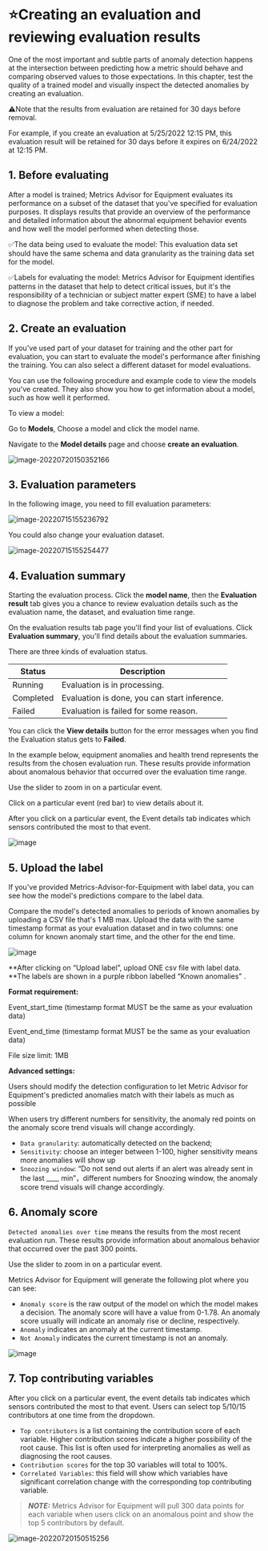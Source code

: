# ⭐Creating an evaluation and reviewing evaluation results

One of the most important and subtle parts of anomaly detection happens at the intersection between predicting how a metric should behave and comparing observed values to those expectations. In this chapter, test the quality of a trained model and visually inspect the detected anomalies by creating an evaluation. 

:warning:Note that the results from evaluation are retained for 30 days before removal.

For example, if you create an evaluation at 5/25/2022 12:15 PM, this evaluation result will be retained for 30 days before it expires on 6/24/2022 at 12:15 PM.

## 1. Before evaluating

After a model is trained; Metrics Advisor for Equipment evaluates its performance on a subset of the dataset that you've specified for evaluation purposes. It displays results that provide an overview of the performance and detailed information about the abnormal equipment behavior events and how well the model performed when detecting those.

:white_check_mark:The data being used to evaluate the model: This evaluation data set should have the same schema and data granularity as the training data set for the model.

:white_check_mark:Labels for evaluating the model: Metrics Advisor for Equipment identifies patterns in the dataset that help to detect critical issues, but it's the responsibility of a technician or subject matter expert (SME) to have a label to diagnose the problem and take corrective action, if needed. 

## 2. Create an evaluation

If you've used part of your dataset for training and the other part for evaluation, you can start to evaluate the model's performance after finishing the training. You can also select a different dataset for model evaluations.

You can use the following procedure and example code to view the models you've created. They also show you how to get information about a model, such as how well it performed.

To view a model:

Go to **Models**, Choose a model and click the model name.

Navigate to the **Model details** page and choose **create an evaluation**.

![image-20220720150352166](https://raw.githubusercontent.com/Azure/Metrics-Advisor-for-Equipment/main/image/image-20220720150352166.png)

## 3. **Evaluation parameters**

In the following image, you need to fill evaluation parameters:

![image-20220715155236792](https://raw.githubusercontent.com/Azure/Metrics-Advisor-for-Equipment/main/image/image-20220715155236792.png)

You could also change your evaluation dataset.

![image-20220715155254477](https://raw.githubusercontent.com/Azure/Metrics-Advisor-for-Equipment/main/image/image-20220715155254477.png)

## 4. Evaluation summary

Starting the evaluation process. Click the **model name**, then the **Evaluation result** tab gives you a chance to review evaluation details such as the evaluation name, the dataset, and evaluation time range.

On the evaluation results tab page you'll find your list of evaluations.
Click **Evaluation summary**, you'll find details about the evaluation summaries.

There are three kinds of evaluation status.

| Status    | Description                                  |
|---------- | -------------------------------------------- |
| Running   | Evaluation is in processing.                 |
| Completed | Evaluation is done, you can start inference. |
| Failed    | Evaluation is failed for some reason.        |

You can click the **View details** button for the error messages when you find the Evaluation status gets to **Failed**.

In the example below, equipment anomalies and health trend represents the results from the chosen evaluation run. These results provide information about anomalous behavior that occurred over the evaluation time range.

Use the slider to zoom in on a particular event.

Click on a particular event (red bar) to view details about it.

After you click on a particular event, the Event details tab indicates which sensors contributed the most to that event.

![image](https://user-images.githubusercontent.com/36343326/175233341-e8eda33b-84e8-4e1a-8440-a635cacde7fd.png)





## 5. Upload the label

If you've provided Metrics-Advisor-for-Equipment with label data, you can see how the model's predictions compare to the label data.

Compare the model's detected anomalies to periods of known anomalies by uploading a CSV file that's 1 MB max. Upload the data with the same timestamp format as your evaluation dataset and in two columns: one column for known anomaly start time, and the other for the end time.

![image](https://user-images.githubusercontent.com/36343326/175234568-54d77e0b-926b-4a3a-9f48-01c8d6f3a8fa.png)

**After clicking on “Upload label”, upload ONE csv file with label data. **The labels are shown in a purple ribbon labelled “Known anomalies” .

**Format requirement:**

Event_start_time (timestamp format MUST be the same as your evaluation data)

Event_end_time (timestamp format MUST be the same as your evaluation data)

File size limit: 1MB

**Advanced settings:**

Users should modify the detection configuration to let Metric Advisor for Equipment's predicted anomalies match with their labels as much as possible

When users try different numbers for sensitivity, the anomaly red points on the anomaly score trend visuals will change accordingly.

- `Data granularity`: automatically detected on the backend;
- `Sensitivity`: choose an integer between 1-100, higher sensitivity means more anomalies will show up
- `Snoozing window`: “Do not send out alerts if an alert was already sent in the last ____ min”，different numbers for Snoozing window, the anomaly score trend visuals will change accordingly.

## 6. Anomaly score

`Detected anomalies over time` means the results from the most recent evaluation run. These results provide information about anomalous behavior that occurred over the past 300 points.

Use the slider to zoom in on a particular event.

Metrics Advisor for Equipment will generate the following plot where you can see:

-  `Anomaly score` is the raw output of the model on which the model makes a decision. The anomaly score will have a value from 0-1.78. An anomaly score usually will indicate an anomaly rise or decline, respectively. 
-  `Anomaly` indicates an anomaly at the current timestamp.
-  `Not Anomaly` indicates the current timestamp is not an anomaly.



![image](https://user-images.githubusercontent.com/36343326/175235792-55d6f4df-5111-4739-8556-e6d46349df43.png)

## 7. Top contributing variables

After you click on a particular event, the event details tab indicates which sensors contributed the most to that event. Users can select top 5/10/15 contributors at one time from the dropdown.

- `Top contributors` is a list containing the contribution score of each variable. Higher contribution scores indicate a higher possibility of the root cause. This list is often used for interpreting anomalies as well as diagnosing the root causes.
- `Contribution scores` for the top 30 variables will total to 100%.
- `Correlated Variables`: this field will show which variables have significant correlation change with the corresponding top contributing variable.

> **_NOTE:_**  Metrics Advisor for Equipment will pull 300 data points for each variable when users click on an anomalous point and show the top 5 contributors by default.



![image-20220720150515256](https://raw.githubusercontent.com/Azure/Metrics-Advisor-for-Equipment/main/image/image-20220720150515256.png)
